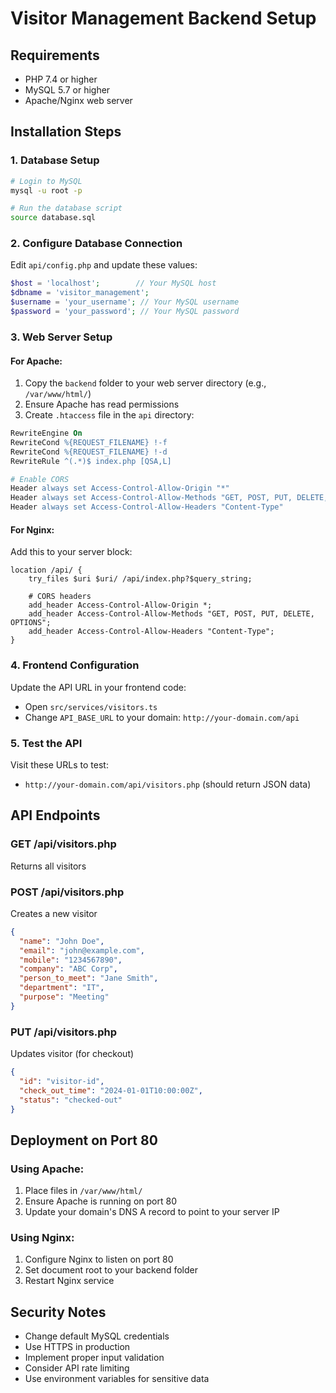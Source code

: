 # Visitor Management Backend Setup

## Requirements
- PHP 7.4 or higher
- MySQL 5.7 or higher
- Apache/Nginx web server

## Installation Steps

### 1. Database Setup
```bash
# Login to MySQL
mysql -u root -p

# Run the database script
source database.sql
```

### 2. Configure Database Connection
Edit `api/config.php` and update these values:
```php
$host = 'localhost';        // Your MySQL host
$dbname = 'visitor_management';
$username = 'your_username'; // Your MySQL username
$password = 'your_password'; // Your MySQL password
```

### 3. Web Server Setup

#### For Apache:
1. Copy the `backend` folder to your web server directory (e.g., `/var/www/html/`)
2. Ensure Apache has read permissions
3. Create `.htaccess` file in the `api` directory:
```apache
RewriteEngine On
RewriteCond %{REQUEST_FILENAME} !-f
RewriteCond %{REQUEST_FILENAME} !-d
RewriteRule ^(.*)$ index.php [QSA,L]

# Enable CORS
Header always set Access-Control-Allow-Origin "*"
Header always set Access-Control-Allow-Methods "GET, POST, PUT, DELETE, OPTIONS"
Header always set Access-Control-Allow-Headers "Content-Type"
```

#### For Nginx:
Add this to your server block:
```nginx
location /api/ {
    try_files $uri $uri/ /api/index.php?$query_string;
    
    # CORS headers
    add_header Access-Control-Allow-Origin *;
    add_header Access-Control-Allow-Methods "GET, POST, PUT, DELETE, OPTIONS";
    add_header Access-Control-Allow-Headers "Content-Type";
}
```

### 4. Frontend Configuration
Update the API URL in your frontend code:
- Open `src/services/visitors.ts`
- Change `API_BASE_URL` to your domain: `http://your-domain.com/api`

### 5. Test the API
Visit these URLs to test:
- `http://your-domain.com/api/visitors.php` (should return JSON data)

## API Endpoints

### GET /api/visitors.php
Returns all visitors

### POST /api/visitors.php
Creates a new visitor
```json
{
  "name": "John Doe",
  "email": "john@example.com",
  "mobile": "1234567890",
  "company": "ABC Corp",
  "person_to_meet": "Jane Smith",
  "department": "IT",
  "purpose": "Meeting"
}
```

### PUT /api/visitors.php
Updates visitor (for checkout)
```json
{
  "id": "visitor-id",
  "check_out_time": "2024-01-01T10:00:00Z",
  "status": "checked-out"
}
```

## Deployment on Port 80

### Using Apache:
1. Place files in `/var/www/html/`
2. Ensure Apache is running on port 80
3. Update your domain's DNS A record to point to your server IP

### Using Nginx:
1. Configure Nginx to listen on port 80
2. Set document root to your backend folder
3. Restart Nginx service

## Security Notes
- Change default MySQL credentials
- Use HTTPS in production
- Implement proper input validation
- Consider API rate limiting
- Use environment variables for sensitive data